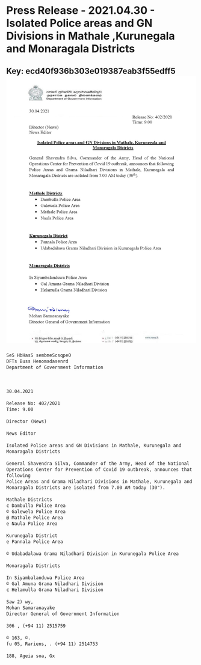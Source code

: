 # Press Release - 2021.04.30 - Isolated Police areas and GN Divisions in Mathale ,Kurunegala and Monaragala Districts 
Key: ecd40f936b303e019387eab3f55edff5 
![img](img/ecd40f936b303e019387eab3f55edff5.jpg)
---
```
SeS HbHasS sembmeScsqpeO
DFTs Buss Henomadasenrd
Department of Government Information

 

30.04.2021

Release No: 402/2021
Time: 9.00

Director (News)

News Editor

Isolated Police areas and GN Divisions in Mathale, Kurunegala and
Monaragala Districts

General Shavendra Silva, Commander of the Army, Head of the National
Operations Center for Prevention of Covid 19 outbreak, announces that following
Police Areas and Grama Niladhari Divisions in Mathale, Kurunegala and
Monaragala Districts are isolated from 7.00 AM today (30").

Mathale Districts
¢ Dambulla Police Area
© Galewela Police Area
@ Mathale Police Area
e Naula Police Area

Kurunegala District
e Pannala Police Area

© Udabadalawa Grama Niladhari Division in Kurunegala Police Area

Monaragala Districts

In Siyambalanduwa Police Area
© Gal Amuna Grama Niladhari Division
¢ Helamulla Grama Niladhari Division

Saw 2) wy,
Mohan Samaranayake
Director General of Government Information

306 , (+94 11) 2515759

© 163, ©.
fu 05, Rariens, . (+94 11) 2514753

188, Ageia soa, Gx

  

```
